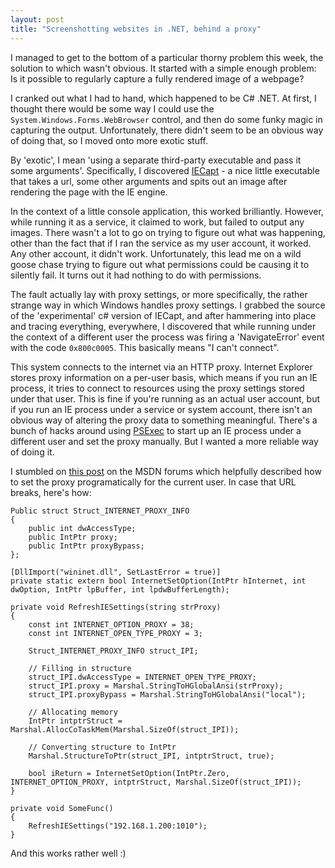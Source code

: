 ```yaml
---
layout: post
title: "Screenshotting websites in .NET, behind a proxy"
---
```

I managed to get to the bottom of a particular thorny problem this week, the solution to which wasn't obvious. It started with a simple enough problem: Is it possible to regularly capture a fully rendered image of a webpage?

I cranked out what I had to hand, which happened to be C# .NET. At first, I thought there would be some way I could use the `System.Windows.Forms.WebBrowser` control, and then do some funky magic in capturing the output. Unfortunately, there didn't seem to be an obvious way of doing that, so I moved onto more exotic stuff.

By 'exotic', I mean 'using a separate third-party executable and pass it some arguments'. Specifically, I discovered [IECapt](http://iecapt.sourceforge.net/) - a nice little executable that takes a url, some other arguments and spits out an image after rendering the page with the IE engine.

In the context of a little console application, this worked brilliantly. However, while running it as a service, it claimed to work, but failed to output any images. There wasn't a lot to go on trying to figure out what was happening, other than the fact that if I ran the service as my user account, it worked. Any other account, it didn't work. Unfortunately, this lead me on a wild goose chase trying to figure out what permissions could be causing it to silently fail. It turns out it had nothing to do with permissions.

The fault actually lay with proxy settings, or more specifically, the rather strange way in which Windows handles proxy settings. I grabbed the source of the 'experimental' c# version of IECapt, and after hammering into place and tracing everything, everywhere, I discovered that while running under the context of a different user the process was firing a 'NavigateError' event with the code `0x800c0005`. This basically means "I can't connect".

This system connects to the internet via an HTTP proxy. Internet Explorer stores proxy information on a per-user basis, which means if you run an IE process, it tries to connect to resources using the proxy settings stored under that user. This is fine if you're running as an actual user account, but if you run an IE process under a service or system account, there isn't an obvious way of altering the proxy data to something meaningful. There's a bunch of hacks around using [PSExec](http://technet.microsoft.com/en-us/sysinternals/bb896649) to start up an IE process under a different user and set the proxy manually. But I wanted a more reliable way of doing it. 

I stumbled on [this post](http://social.msdn.microsoft.com/Forums/en-US/winforms/thread/f4dc3550-f213-41ff-a17d-95c917bed027/) on the MSDN forums which helpfully described how to set the proxy programatically for the current user. In case that URL breaks, here's how:

    Public struct Struct_INTERNET_PROXY_INFO 
    { 
        public int dwAccessType; 
        public IntPtr proxy; 
        public IntPtr proxyBypass; 
    }; 

    [DllImport("wininet.dll", SetLastError = true)] 
    private static extern bool InternetSetOption(IntPtr hInternet, int dwOption, IntPtr lpBuffer, int lpdwBufferLength);

    private void RefreshIESettings(string strProxy) 
    { 
        const int INTERNET_OPTION_PROXY = 38; 
        const int INTERNET_OPEN_TYPE_PROXY = 3; 

        Struct_INTERNET_PROXY_INFO struct_IPI; 

        // Filling in structure 
        struct_IPI.dwAccessType = INTERNET_OPEN_TYPE_PROXY; 
        struct_IPI.proxy = Marshal.StringToHGlobalAnsi(strProxy); 
        struct_IPI.proxyBypass = Marshal.StringToHGlobalAnsi("local"); 

        // Allocating memory 
        IntPtr intptrStruct = Marshal.AllocCoTaskMem(Marshal.SizeOf(struct_IPI)); 

        // Converting structure to IntPtr 
        Marshal.StructureToPtr(struct_IPI, intptrStruct, true); 

        bool iReturn = InternetSetOption(IntPtr.Zero, INTERNET_OPTION_PROXY, intptrStruct, Marshal.SizeOf(struct_IPI)); 
    } 

    private void SomeFunc() 
    { 
        RefreshIESettings("192.168.1.200:1010");     
    }

And this works rather well :)
